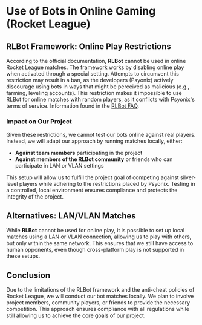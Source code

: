 # Use of Bots in Online Gaming (Rocket League)

## RLBot Framework: Online Play Restrictions

According to the official documentation, **RLBot** cannot be used in online Rocket League matches. The framework works by disabling online play when activated through a special setting. Attempts to circumvent this restriction may result in a ban, as the developers (Psyonix) actively discourage using bots in ways that might be perceived as malicious (e.g., farming, leveling accounts). This restriction makes it impossible to use RLBot for online matches with random players, as it conflicts with Psyonix's terms of service. Information found in the [RLBot FAQ](https://rlbot.org/faq/#:~:text=The%20RLBot%20framework%20cannot%20be,setting%20which%20disables%20online%20play).

### Impact on Our Project

Given these restrictions, we cannot test our bots online against real players. Instead, we will adapt our approach by running matches locally, either:

- **Against team members** participating in the project
- **Against members of the RLBot community** or friends who can participate in LAN or VLAN settings

This setup will allow us to fulfill the project goal of competing against silver-level players while adhering to the restrictions placed by Psyonix. Testing in a controlled, local environment ensures compliance and protects the integrity of the project.

## Alternatives: LAN/VLAN Matches

While **RLBot** cannot be used for online play, it is possible to set up local matches using a LAN or VLAN connection, allowing us to play with others, but only within the same network. This ensures that we still have access to human opponents, even though cross-platform play is not supported in these setups.

## Conclusion

Due to the limitations of the RLBot framework and the anti-cheat policies of Rocket League, we will conduct our bot matches locally. We plan to involve project members, community players, or friends to provide the necessary competition. This approach ensures compliance with all regulations while still allowing us to achieve the core goals of our project.